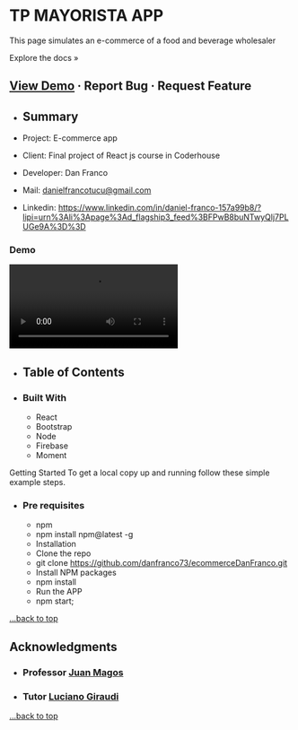 # TP MAYORISTA APP <a name="TOP"></a>

This page simulates an e-commerce of a food and beverage wholesaler

Explore the docs »

## [View Demo](#demo) · Report Bug · Request Feature

- ## Summary

- Project: E-commerce app
- Client: Final project of React js course in Coderhouse
- Developer: Dan Franco
- Mail: danielfrancotucu@gmail.com
- Linkedin: <https://www.linkedin.com/in/daniel-franco-157a99b8/?lipi=urn%3Ali%3Apage%3Ad_flagship3_feed%3BFPwB8buNTwyQlj7PLUGe9A%3D%3D>

### Demo <a name="demo"></a>

![Demo de una compra](https://github.com/danfranco73/ecommerceDanFranco/blob/5a3b3236b58698513c533ebaeabdc23164175074/public/img/TP%20APP.mp4)

- ## Table of Contents

- ### Built With

  - React
  - Bootstrap
  - Node
  - Firebase
  - Moment

Getting Started
To get a local copy up and running follow these simple example steps.

- ### Pre requisites

  - npm
  - npm install npm@latest -g
  - Installation
  - Clone the repo
  - git clone <https://github.com/danfranco73/ecommerceDanFranco.git>
  - Install NPM packages
  - npm install
  - Run the APP
  - npm start;

[...back to top](#TOP)

<!-- ACKNOWLEDGMENTS -->

## Acknowledgments

- ### Professor [Juan Magos](https://github.com/JuanMagos)

- ### Tutor [Luciano Giraudi](https://github.com/Luagir94/dunderMifflinGiraudi)

[...back to top](#TOP)
